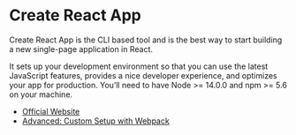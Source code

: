# Create React App

Create React App is the CLI based tool and is the best way to start building a new single-page application in React.

It sets up your development environment so that you can use the latest JavaScript features, provides a nice developer experience, and optimizes your app for production. You’ll need to have Node >= 14.0.0 and npm >= 5.6 on your machine.

- [Official Website](https://create-react-app.dev/docs/getting-started)
- [Advanced: Custom Setup with Webpack](https://www.robinwieruch.de/minimal-react-webpack-babel-setup/)
